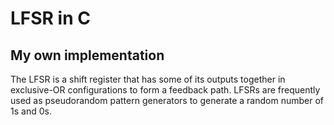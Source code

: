 # LFSR in C


## My own implementation

The LFSR is a shift register that has some of its outputs together in exclusive-OR configurations to form a feedback path. LFSRs are frequently used as pseudorandom pattern generators to generate a random number of 1s and 0s. 
